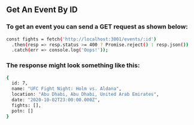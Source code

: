 
## Get An Event By ID

### To get an event you can send a GET request as shown below:

```sh
const fights = fetch('http://localhost:3001/events/:id')
  .then(resp => resp.status >= 400 ? Promise.reject() : resp.json())
  .catch(err => console.log('Oops!'));
```

### The response might look something like this:

```sh
{
  id: 7,
  name: "UFC Fight Night: Holm vs. Aldana",
  location: "Abu Dhabi, Abu Dhabi, United Arab Emirates",
  date: "2020-10-02T23:00:00.000Z",
  fights: [],
  potn: []
}
```